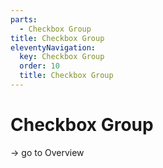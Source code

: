 ```yaml
---
parts:
  - Checkbox Group
title: Checkbox Group
eleventyNavigation:
  key: Checkbox Group
  order: 10
  title: Checkbox Group
---
```

# Checkbox Group

-> go to Overview
